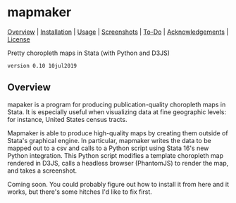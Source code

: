 
mapmaker
=================================

[Overview](#overview)
| [Installation](#installation)
| [Usage](#usage)
| [Screenshots](#screenshots)
| [To-Do](#todo)
| [Acknowledgements](#acknowledgements)
| [License](#license)

Pretty choropleth maps in Stata (with Python and D3JS)

`version 0.10 10jul2019`


Overview
---------------------------------

mapaker is a program for producing publication-quality choropleth maps in Stata. It is especially useful when visualizing data at fine geographic levels: for instance, United States census tracts.


Mapmaker is able to produce high-quality maps by creating them outside of Stata's graphical engine. In particular, mapmaker writes the data to be mapped out to a csv and calls to a Python script using Stata 16's new Python integration. This Python script modifies a template choropleth map rendered in D3JS, calls a headless browser (PhantomJS) to render the map, and takes a screenshot. 


Coming soon. You could probably figure out how to install it from here and it works, but there's some hitches I'd like to fix first.